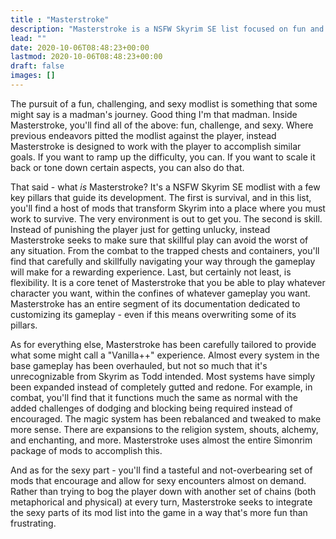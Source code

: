 ```yaml
---
title : "Masterstroke"
description: "Masterstroke is a NSFW Skyrim SE list focused on fun and engaging content with an emphasis on customization. It includes survival mechanics, fun combat, and a healthy dose of sexy content. Combined with a performant and pretty graphics package and hand-picked NPC visuals, you get a list that will challenge and "inspire" you."
lead: ""
date: 2020-10-06T08:48:23+00:00
lastmod: 2020-10-06T08:48:23+00:00
draft: false
images: []
---
```


The pursuit of a fun, challenging, and sexy modlist is something that some might say is a madman's journey. Good thing I'm that madman. Inside Masterstroke, you'll find all of the above: fun, challenge, and sexy. Where previous endeavors pitted the modlist against the player, instead Masterstroke is designed to work with the player to accomplish similar goals. If you want to ramp up the difficulty, you can. If you want to scale it back or tone down certain aspects, you can also do that.

That said - what *is* Masterstroke? It's a NSFW Skyrim SE modlist with a few key pillars that guide its development. The first is survival, and in this list, you'll find a host of mods that transform Skyrim into a place where you must work to survive. The very environment is out to get you. The second is skill. Instead of punishing the player just for getting unlucky, instead Masterstroke seeks to make sure that skillful play can avoid the worst of any situation. From the combat to the trapped chests and containers, you'll find that carefully and skillfully navigating your way through the gameplay will make for a rewarding experience. Last, but certainly not least, is flexibility. It is a core tenet of Masterstroke that you be able to play whatever character you want, within the confines of whatever gameplay you want. Masterstroke has an entire segment of its documentation dedicated to customizing its gameplay - even if this means overwriting some of its pillars.

As for everything else, Masterstroke has been carefully tailored to provide what some might call a "Vanilla++" experience. Almost every system in the base gameplay has been overhauled, but not so much that it's unrecognizable from Skyrim as Todd intended. Most systems have simply been expanded instead of completely gutted and redone. For example, in combat, you'll find that it functions much the same as normal with the added challenges of dodging and blocking being required instead of encouraged. The magic system has been rebalanced and tweaked to make more sense. There are expansions to the religion system, shouts, alchemy, and enchanting, and more. Masterstroke uses almost the entire Simonrim package of mods to accomplish this.

And as for the sexy part - you'll find a tasteful and not-overbearing set of mods that encourage and allow for sexy encounters almost on demand. Rather than trying to bog the player down with another set of chains (both metaphorical and physical) at every turn, Masterstroke seeks to integrate the sexy parts of its mod list into the game in a way that's more fun than frustrating.